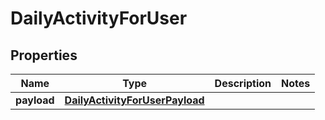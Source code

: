 

# DailyActivityForUser


## Properties

| Name | Type | Description | Notes |
|------------ | ------------- | ------------- | -------------|
|**payload** | [**DailyActivityForUserPayload**](DailyActivityForUserPayload.md) |  |  |



